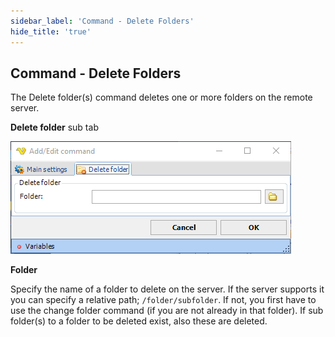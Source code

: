 ```yaml
---
sidebar_label: 'Command - Delete Folders'
hide_title: 'true'
---
```


## Command - Delete Folders

The Delete folder(s) command deletes one or more folders on the remote server.
 
**Delete folder** sub tab

![](../../../../../static/img/commanddeletefolders.png)

**Folder**

Specify the name of a folder to delete on the server. If the server supports it you can specify a relative path; ```/folder/subfolder```. If not, you first have to use the change folder command (if you are not already in that folder).
If sub folder(s) to a folder to be deleted exist, also these are deleted.

